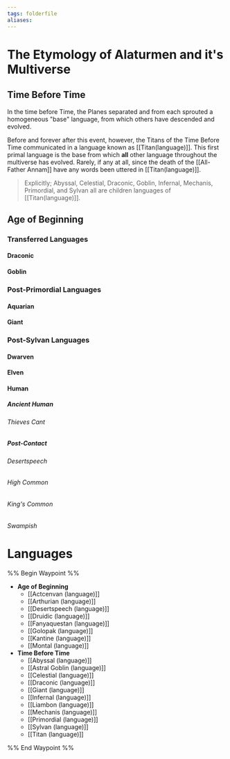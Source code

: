 ```yaml
---
tags: folderfile
aliases:
---
```

# The Etymology of Alaturmen and it's Multiverse
## Time Before Time
In the time before Time, the Planes separated and from each sprouted a homogeneous "base" language, from which others have descended and evolved. 

Before and forever after this event, however, the Titans of the Time Before Time communicated in a language known as [[Titan(language)]]. This first primal language is the base from which **all** other language throughout the multiverse has evolved. Rarely, if any at all, since the death of the [[All-Father Annam]] have any words been uttered in [[Titan(language)]]. 

> Explicitly; Abyssal, Celestial, Draconic, Goblin, Infernal, Mechanis, Primordial, and Sylvan all are children languages of [[Titan(language)]].

## Age of Beginning
### Transferred Languages
#### Draconic
#### Goblin
### Post-Primordial Languages
#### Aquarian
#### Giant
### Post-Sylvan Languages
#### Dwarven
#### Elven
#### Human
##### Ancient Human
###### Thieves Cant
##### Post-Contact
###### Desertspeech
###### High Common
###### King's Common
###### Swampish




# Languages
%% Begin Waypoint %%
- **Age of Beginning**
	- [[Actcenvan (language)]]
	- [[Arthurian (language)]]
	- [[Desertspeech (language)]]
	- [[Druidic (language)]]
	- [[Fanyaquestan (language)]]
	- [[Golopak (language)]]
	- [[Kantine (language)]]
	- [[Montal (language)]]
- **Time Before Time**
	- [[Abyssal (language)]]
	- [[Astral Goblin (language)]]
	- [[Celestial (language)]]
	- [[Draconic (language)]]
	- [[Giant (language)]]
	- [[Infernal (language)]]
	- [[Liambon (language)]]
	- [[Mechanis (language)]]
	- [[Primordial (language)]]
	- [[Sylvan (language)]]
	- [[Titan (language)]]

%% End Waypoint %%
